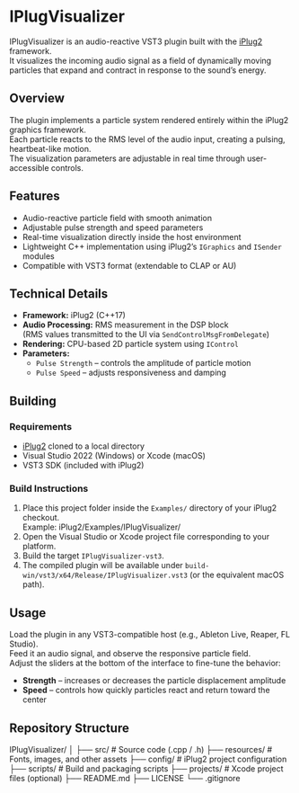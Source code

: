 # IPlugVisualizer

IPlugVisualizer is an audio-reactive VST3 plugin built with the [iPlug2](https://github.com/iPlug2/iPlug2) framework.  
It visualizes the incoming audio signal as a field of dynamically moving particles that expand and contract in response to the sound’s energy.

## Overview

The plugin implements a particle system rendered entirely within the iPlug2 graphics framework.  
Each particle reacts to the RMS level of the audio input, creating a pulsing, heartbeat-like motion.  
The visualization parameters are adjustable in real time through user-accessible controls.

## Features

- Audio-reactive particle field with smooth animation
- Adjustable pulse strength and speed parameters
- Real-time visualization directly inside the host environment
- Lightweight C++ implementation using iPlug2’s `IGraphics` and `ISender` modules
- Compatible with VST3 format (extendable to CLAP or AU)

## Technical Details

- **Framework:** iPlug2 (C++17)
- **Audio Processing:** RMS measurement in the DSP block  
  (RMS values transmitted to the UI via `SendControlMsgFromDelegate`)
- **Rendering:** CPU-based 2D particle system using `IControl`
- **Parameters:**  
  - `Pulse Strength` – controls the amplitude of particle motion  
  - `Pulse Speed` – adjusts responsiveness and damping

## Building

### Requirements
- [iPlug2](https://github.com/iPlug2/iPlug2) cloned to a local directory
- Visual Studio 2022 (Windows) or Xcode (macOS)
- VST3 SDK (included with iPlug2)

### Build Instructions
1. Place this project folder inside the `Examples/` directory of your iPlug2 checkout.  
   Example: iPlug2/Examples/IPlugVisualizer/
2. Open the Visual Studio or Xcode project file corresponding to your platform.
3. Build the target `IPlugVisualizer-vst3`.
4. The compiled plugin will be available under `build-win/vst3/x64/Release/IPlugVisualizer.vst3`
(or the equivalent macOS path).

## Usage

Load the plugin in any VST3-compatible host (e.g., Ableton Live, Reaper, FL Studio).  
Feed it an audio signal, and observe the responsive particle field.  
Adjust the sliders at the bottom of the interface to fine-tune the behavior:
- **Strength** – increases or decreases the particle displacement amplitude
- **Speed** – controls how quickly particles react and return toward the center

## Repository Structure

IPlugVisualizer/
│
├── src/ # Source code (.cpp / .h)
├── resources/ # Fonts, images, and other assets
├── config/ # iPlug2 project configuration
├── scripts/ # Build and packaging scripts
├── projects/ # Xcode project files (optional)
├── README.md
├── LICENSE
└── .gitignore
